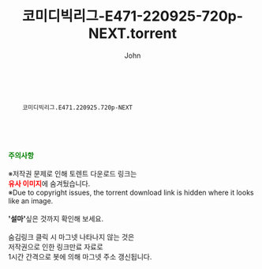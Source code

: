 ﻿---
layout: post
title:  "    코미디빅리그-E471-220925-720p-NEXT.torrent"
author: John
categories: [ TV ]
tags: [  ]
image:  
description: "    코미디빅리그-E471-220925-720p-NEXT torrent 정보 공유"
toc: true
toc_sticky: true
---

<br>

        코미디빅리그.E471.220925.720p-NEXT  
    
<br><br><br>
<p data-ke-size="size16"><b><span style="color: green;">주의사항</span></b><br /><br />※저작권 문제로 인해 토렌트 다운로드 링크는<br /><b><span style="color: red;">유사 이미지</span></b>에 숨겨뒀습니다.<br />※Due to copyright issues, the torrent download link is hidden where it looks like an image.<br /><br /><b>'설마'</b>싶은 것까지 확인해 보세요.<br /><br />숨김링크 클릭 시 마그넷 나타나지 않는 것은<br />저작권으로 인한 링크만료 자료로<br />1시간 간격으로 봇에 의해 마그넷 주소 갱신됩니다.</p>
